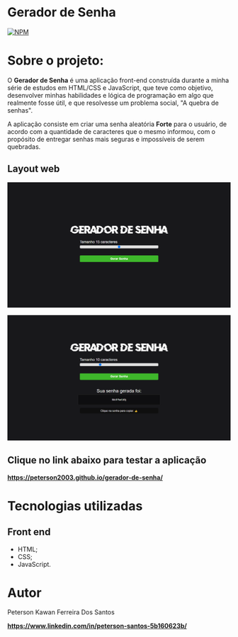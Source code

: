 # Gerador de Senha 
[![NPM](https://img.shields.io/npm/l/react)](https://github.com/peterson2003/gerador-de-senha/blob/main/LICENCE)

# Sobre o projeto:

O **Gerador de Senha** é uma aplicação front-end construída durante a minha série de estudos em HTML/CSS e JavaScript, que teve como objetivo, desenvolver minhas habilidades e lógica de programação em algo que realmente fosse útil, e que resolvesse um problema social, "A quebra de senhas".

A aplicação consiste em criar uma senha aleatória **Forte** para o usuário, de acordo com a quantidade de caracteres que o mesmo informou, com o propósito de entregar senhas mais seguras e impossíveis de serem quebradas.

## Layout web
![Web 1](https://github.com/peterson2003/gerador-de-senha/blob/main/Screenshot_9.png?raw=true)

![Web 2](https://github.com/peterson2003/gerador-de-senha/blob/main/Screenshot_10.png?raw=true)

## Clique no link abaixo para testar a aplicação

**https://peterson2003.github.io/gerador-de-senha/**

# Tecnologias utilizadas

## Front end
- HTML;
- CSS;
- JavaScript.

# Autor

Peterson Kawan Ferreira Dos Santos

**https://www.linkedin.com/in/peterson-santos-5b160623b/**
